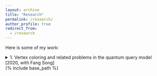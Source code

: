 ```yaml
---
layout: archive
title: "Research"
permalink: /research/
author_profile: true
redirect_from:
  - /research
---
```


Here is some of my work:

<details>
  <summary>1. Vertex coloring and related problems in the quantum query model [2020, with Fang Song]</summary>  
        
        ## Abstract
  Given a graph $G$ with $n$ vertices and maximum degree $\Delta$, it
  is known that $G$ admits a vertex coloring with $\Delta + 1$ colors
  such that no edge of $G$ is monochromatic. This can be seen
  constructively by a simple greedy algorithm, which runs in time
  $O(n\Delta)$. Very recently, [Assdi et. al. SODA'19] presents a
  randomized algorithm for $\Delta + 1$-coloring in the query model
  making $\tilde{O}(n\sqrt{n})$ queries, improving over the greedy
  strategy. In addition, a lower bound of $\Omega(n\sqrt n)$ for any
  $O(\Delta)$-coloring, including $\Delta + 1$-coloring, is
  established on general graphs.

  % A closely related
  % problem is that of coloring a graph with $(1 + \epsilon)\Delta$
  % colors for $\epsilon \geq \frac{1}{\Delta}$.
  
  The main result of this paper is a quantum algorithm in the query
  model that bypasses the classical lower bound. Specifically for any
  $\delta > 0$ satisfying $\delta^{-1} = O(1)$, our algorithm makes
  $\tilde{O}(\epsilon^{-3/2}n^{4/3 + \delta/2})$ quantum queries and
  returns a valid $(1 + \epsilon)\Delta$-coloring with high
  probability. % thus
  % showing that the classical lower bounds do not hold in the quantum
  % query model.
  % The authors of $\cite{ACK19}$ also give a classical
  % query lower bound of $\Omega(n^2)$ for the problem of maximal
  % matching.
  By similar techniques, we also give a quantum algorithm form
  maximal-matching in the quantum query model that makes
  $\tilde{O}(n^{3/2 + \delta/2})$ queries, bypassing the classical lower
  bound $\Omega(n^2)$. Complementary to these algorithmic results, we
  prove quantum lower bounds of $\Omega(n)$ for both
  $2\Delta$-coloring and maximal matching.
            

</details>
{% include base_path %}


